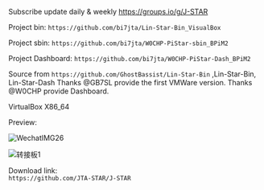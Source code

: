 Subscribe update daily & weekly https://groups.io/g/J-STAR

Project bin: `https://github.com/bi7jta/Lin-Star-Bin_VisualBox`

Project sbin: `https://github.com/bi7jta/W0CHP-PiStar-sbin_BPiM2`

Project Dashboard: `https://github.com/bi7jta/W0CHP-PiStar-Dash_BPiM2`

Source from `https://github.com/GhostBassist/Lin-Star-Bin` ,Lin-Star-Bin, Lin-Star-Dash
  Thanks @GB7SL provide the first VMWare version.
  Thanks @W0CHP provide Dashboard.

VirtualBox X86_64

Preview:

![WechatIMG26](https://github.com/bi7jta/Lin-Star-ALL-VisualBox/assets/22002824/ff3ca7e8-f418-4b41-b376-77827bd75d4c)


![转接板1](https://github.com/bi7jta/Lin-Star-ALL-VisualBox/assets/22002824/cbe854bf-1df9-47b1-9f7b-84d84f5f3007)

Download link:  
 `https://github.com/JTA-STAR/J-STAR`
 
